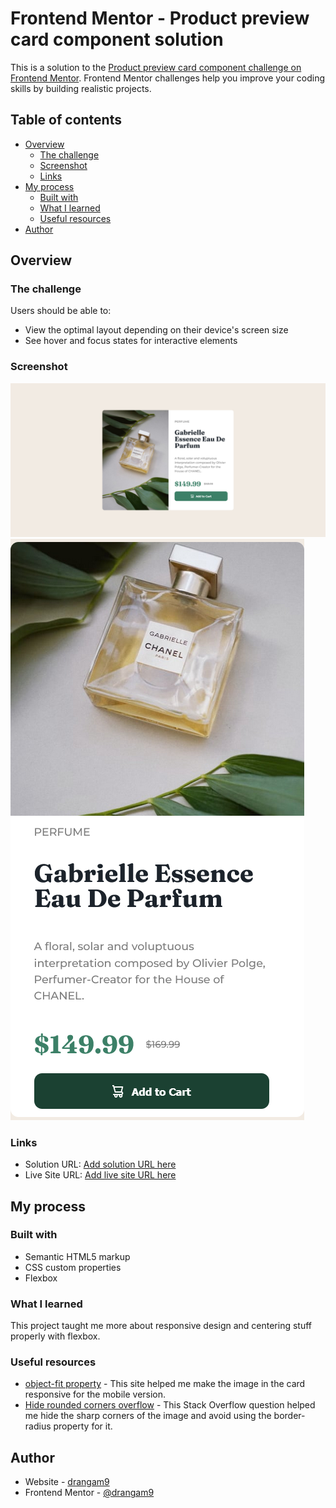 # Frontend Mentor - Product preview card component solution

This is a solution to the [Product preview card component challenge on Frontend Mentor](https://www.frontendmentor.io/challenges/product-preview-card-component-GO7UmttRfa). Frontend Mentor challenges help you improve your coding skills by building realistic projects.

## Table of contents

- [Overview](#overview)
  - [The challenge](#the-challenge)
  - [Screenshot](#screenshot)
  - [Links](#links)
- [My process](#my-process)
  - [Built with](#built-with)
  - [What I learned](#what-i-learned)
  - [Useful resources](#useful-resources)
- [Author](#author)

## Overview

### The challenge

Users should be able to:

- View the optimal layout depending on their device's screen size
- See hover and focus states for interactive elements

### Screenshot

![](./screenshot.png)
![](./screenshot-mobile.png)

### Links

- Solution URL: [Add solution URL here](https://your-solution-url.com)
- Live Site URL: [Add live site URL here](https://your-live-site-url.com)

## My process

### Built with

- Semantic HTML5 markup
- CSS custom properties
- Flexbox

### What I learned

This project taught me more about responsive design and centering stuff properly with flexbox.

### Useful resources

- [object-fit property](https://www.digitalocean.com/community/tutorials/css-cropping-images-object-fit) - This site helped me make the image in the card responsive for the mobile version.
- [Hide rounded corners overflow](https://stackoverflow.com/questions/5736503/how-to-make-css3-rounded-corners-hide-overflow-in-chrome-opera) - This Stack Overflow question helped me hide the sharp corners of the image and avoid using the border-radius property for it.

## Author

- Website - [drangam9](https://github.com/drangam9)
- Frontend Mentor - [@drangam9](https://www.frontendmentor.io/profile/drangam9)
